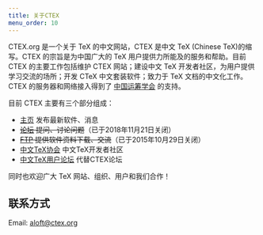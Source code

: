 ```yaml
---
title: 关于CTEX
menu_order: 10
---
```

CTEX.org 是一个关于 TeX 的中文网站，CTEX 是中文 TeX (Chinese TeX)的缩写。CTEX 的宗旨是为中国广大的 TeX 用户提供力所能及的服务和帮助。目前 CTEX 的主要工作包括维护 CTEX 网站；建设中文 TeX 开发者社区，为用户提供学习交流的场所；开发 CTeX 中文套装软件；致力于 TeX 文档的中文化工作。CTEX 的服务器和网络接入得到了 [中国运筹学会](https://www.orsc.org.cn) 的支持。

目前 CTEX 主要有三个部分组成：
- [主页](https://ctex.org) 发布最新软件、消息
- ~~[论坛](http://bbs.ctex.org) 提问、讨论问题~~（已于2018年11月21日关闭）
- ~~[FTP](ftp://ftp.ctex.org) 提供软件资料下载、交流~~（已于2015年10月29日关闭）
- [中文TeX协会](https://github.com/CTeX-org) 中文TeX开发者社区
- [中文TeX用户论坛](https://github.com/CTeX-org/forum) 代替CTEX论坛

同时也欢迎广大 TeX 网站、组织、用户和我们合作！

## 联系方式

Email: aloft@ctex.org
